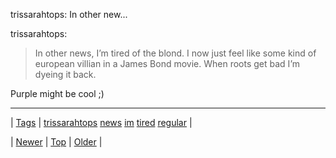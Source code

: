 <!--
title: trissarahtops
date: 2020-06-28T15:27:00.246Z
tags: trissarahtops, news, im, tired, regular
-->


trissarahtops: In other new...

<p>trissarahtops:</p>

<blockquote><p>In other news, I’m tired of the blond. I now just feel like some kind of european villian in a James Bond movie. When roots get bad I’m dyeing it back. </p></blockquote>

<p>Purple might be cool ;)</p>

<!--BOTTOM-POST-NAVIGATION-->
---

| [Tags](tags.md) | [trissarahtops](tag-trissarahtops.md) [news](tag-news.md) [im](tag-im.md) [tired](tag-tired.md) [regular](tag-regular.md) |

| [Newer](73108264801.md) | [Top](index.md) | [Older](73114812404.md) |